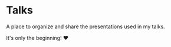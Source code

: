 # Talks

A place to organize and share the presentations used in my talks. 

It's only the beginning! ❤
